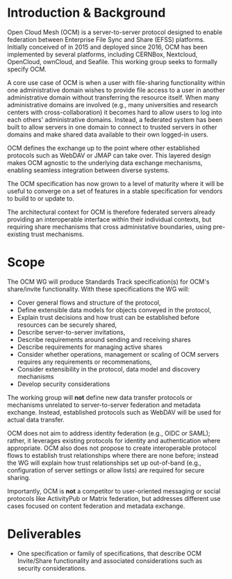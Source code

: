 # Introduction & Background

Open Cloud Mesh (OCM) is a server-to-server protocol designed to enable
federation between Enterprise File Sync and Share (EFSS) platforms.
Initially conceived of in 2015 and deployed since 2016, OCM has been
implemented by several platforms, including CERNBox, Nextcloud,
OpenCloud, ownCloud, and Seafile. This working group seeks to formally
specify OCM.

A core use case of OCM is when a user with file-sharing functionality
within one administrative domain wishes to provide file access to a 
user in another administrative domain without transferring the resource itself.
When many administrative domains are involved (e.g., many universities
and research centers with cross-collaboration) it becomes hard to allow
users to log into each others' administrative domains. Instead, a 
federated system has been built to allow servers in one domain to
connect to trusted servers in other domains and make shared data 
available to their own logged-in users.

OCM defines the exchange up to the point where other established
protocols such as WebDAV or JMAP can take over. This layered design
makes OCM agnostic to the underlying data exchange
mechanisms, enabling seamless integration between diverse systems.

The OCM specification has now grown
to a level of maturity where it will be useful to converge on a set of
features in a stable specification for vendors to build to or update to.

The architectural context for OCM is therefore federated servers already
providing an interoperable interface within their individual contexts, 
but requiring share mechanisms that cross administative boundaries, using
pre-existing trust mechanisms.

# Scope

The OCM WG will produce Standards Track specification(s)
for OCM's share/invite functionality. With these 
specifications the WG will:

* Cover general flows and structure of the protocol,
* Define extensible data models for objects conveyed in the protocol,
* Explain trust decisions and how trust can be established before
resources can be securely shared,
* Describe server-to-server invitations,
* Describe requirements around sending and receiving shares
* Describe requirements for managing active shares
* Consider whether operations, management or scaling of OCM servers
requires any requirements or recommenations,
* Consider extensibility in the protocol, data model and discovery
mechanisms
* Develop security considerations

The working group will **not** define new data transfer protocols or
mechanisms unrelated to server-to-server federation and metadata
exchange. Instead, established protocols such as WebDAV will be used
for actual data transfer.

OCM does not aim to address identity federation (e.g., OIDC or SAML);
rather, it leverages existing protocols for identity and authentication
where appropriate.  OCM also does not propose to create interoperable 
protocol flows to establish trust relationships where there are none 
before; instead the WG will explain how trust relationships set up 
out-of-band (e.g., configuration of server settings or allow lists) 
are required for secure sharing.


Importantly, OCM is **not** a competitor to user-oriented messaging or
social protocols like ActivityPub or Matrix federation, but addresses
different use cases focused on content federation and metadata
exchange.

# Deliverables

* One specification or family of specifications, that describe
OCM Invite/Share functionality and associated considerations such as
security considerations.